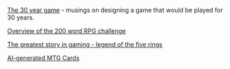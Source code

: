 ---
---

[The 30 year game](http://www.stfj.net/The30YearGame/) - musings on designing a game that would be played for 30 years.

[Overview of the 200 word RPG challenge](https://mkremins.github.io/blog/highlights-200-word-rpg)

[The greatest story in gaming - legend of the five rings](https://www.youtube.com/watch?v=T9jxVbg_RWQ)

[AI-generated MTG Cards](https://minimaxir.com/apps/gpt2-mtg/)